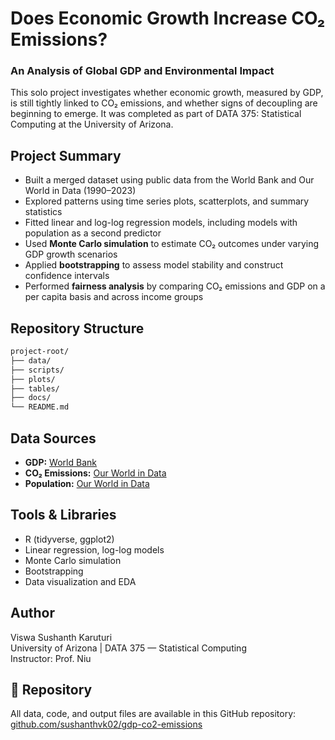 # Does Economic Growth Increase CO₂ Emissions?
### An Analysis of Global GDP and Environmental Impact

This solo project investigates whether economic growth, measured by GDP, is still tightly linked to CO₂ emissions, and whether signs of decoupling are beginning to emerge. It was completed as part of DATA 375: Statistical Computing at the University of Arizona.

##  Project Summary
- Built a merged dataset using public data from the World Bank and Our World in Data (1990–2023)
- Explored patterns using time series plots, scatterplots, and summary statistics
- Fitted linear and log-log regression models, including models with population as a second predictor
- Used **Monte Carlo simulation** to estimate CO₂ outcomes under varying GDP growth scenarios
- Applied **bootstrapping** to assess model stability and construct confidence intervals
- Performed **fairness analysis** by comparing CO₂ emissions and GDP on a per capita basis and across income groups

##  Repository Structure
```bash
project-root/
├── data/
├── scripts/
├── plots/
├── tables/
├── docs/
└── README.md
```

## Data Sources
- **GDP:** [World Bank](https://data.worldbank.org/indicator/NY.GDP.MKTP.CD)
- **CO₂ Emissions:** [Our World in Data](https://ourworldindata.org/co2-dataset-sources)
- **Population:** [Our World in Data](https://ourworldindata.org/population-growth#explore-data-on-population-growth)

## Tools & Libraries
- R (tidyverse, ggplot2)
- Linear regression, log-log models
- Monte Carlo simulation
- Bootstrapping
- Data visualization and EDA

## Author
Viswa Sushanth Karuturi  
University of Arizona | DATA 375 — Statistical Computing  
Instructor: Prof. Niu

## 🔗 Repository
All data, code, and output files are available in this GitHub repository:  
[github.com/sushanthvk02/gdp-co2-emissions](https://github.com/sushanthvk02/gdp-co2-emissions)


